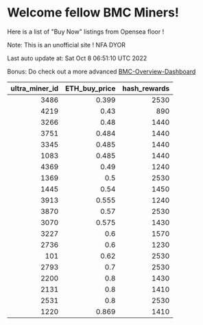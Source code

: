# Welcome fellow BMC Miners!
Here is a list of "Buy Now" listings from Opensea floor !

Note: This is an unofficial site ! NFA DYOR

Last auto update at: Sat Oct  8 06:51:10 UTC 2022

Bonus: Do check out a more advanced [BMC-Overview-Dashboard](https://dune.com/defifunk/BMC-Overview-Dashboard)


|   ultra_miner_id |   ETH_buy_price |   hash_rewards |
|-----------------:|----------------:|---------------:|
|             3486 |           0.399 |           2530 |
|             4219 |           0.43  |            890 |
|             3266 |           0.48  |           1440 |
|             3751 |           0.484 |           1440 |
|             3345 |           0.485 |           1440 |
|             1083 |           0.485 |           1440 |
|             4369 |           0.49  |           1240 |
|             1369 |           0.5   |           2530 |
|             1445 |           0.54  |           1450 |
|             3913 |           0.555 |           1240 |
|             3870 |           0.57  |           2530 |
|             3070 |           0.575 |           1430 |
|             3227 |           0.6   |           1570 |
|             2736 |           0.6   |           1230 |
|              101 |           0.62  |           2530 |
|             2793 |           0.7   |           2530 |
|             2200 |           0.8   |           1430 |
|             2131 |           0.8   |           1410 |
|             2531 |           0.8   |           2530 |
|             1220 |           0.869 |           1410 |